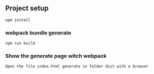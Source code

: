 ## Project setup
```
npm install
```

### webpack bundle generate
```
npm run build
```

### Show the generate page witch webpack
```
Open the file index.html generate in folder dist with a browser
```
